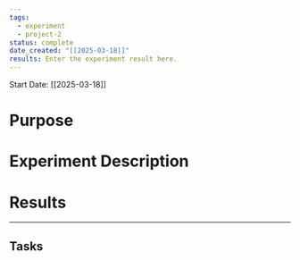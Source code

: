 ```yaml
---
tags:
  - experiment
  - project-2
status: complete
date_created: "[[2025-03-18]]"
results: Enter the experiment result here.
---
```

Start Date: [[2025-03-18]]

# **Purpose**


# **Experiment Description**



# **Results**


---

## Tasks 
